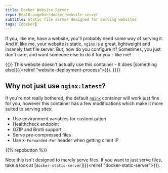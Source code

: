 ```yaml
---
title: Docker Website Server
repo: RealOrangeOne/docker-website-server
subtitle: Static file server designed for serving websites
tags: [docker]
---
```


If you, like me, have a website, you'll probably need some way of serving it. And if, like me, your website is static, `nginx` is a great, lightweight and insanely fast file server. But, how do you configure it? Sometimes, you just don't care, and want someone else to do it for you - like me!

{{<block irony >}}
This website doesn't actually use this container - It does [something else]({{<relref "website-deployment-process">}}).
{{</block>}}

## Why not just use `nginx:latest`?

If you're not really bothered, the default [`nginx`](https://hub.docker.com/_/nginx) container will work just fine for you, however this container has a few modifications which make it more suited to serving sites:

- Use environment variables for customization
- Healthcheck endpoint
- GZIP and Brotli support
- Serve pre-compressed files
- Use `X-Forwarded-For` header when getting client IP

{{% repobutton %}}

Note this isn't designed to merely serve files. If you want to just serve files, take a look at  [`docker-static-server`]({{<relref "docker-static-server">}}).
